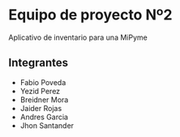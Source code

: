 # Equipo de proyecto Nº2

Aplicativo de inventario para una MiPyme

## Integrantes

- Fabio Poveda
- Yezid Perez
- Breidner Mora
- Jaider Rojas
- Andres Garcia
- Jhon Santander
